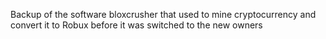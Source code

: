 Backup of the software bloxcrusher that used to mine cryptocurrency and convert it to Robux before it was switched to the new owners
